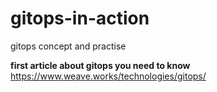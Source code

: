 # gitops-in-action
gitops  concept and practise 


**first article about gitops you need to know**    
https://www.weave.works/technologies/gitops/   
